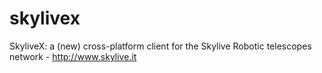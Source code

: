 skylivex
========

SkyliveX: a (new) cross-platform client for the Skylive Robotic telescopes network - http://www.skylive.it




